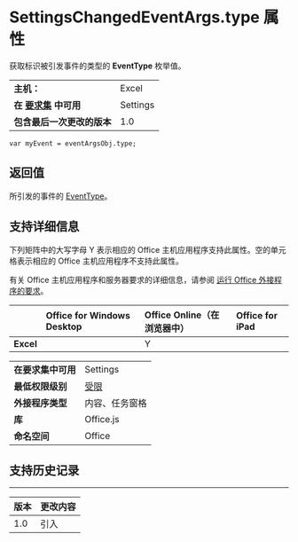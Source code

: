 
# <a name="settingschangedeventargs.type-property"></a>SettingsChangedEventArgs.type 属性
获取标识被引发事件的类型的 **EventType** 枚举值。

|||
|:-----|:-----|
|**主机：**|Excel|
|**在 [要求集](../../docs/overview/specify-office-hosts-and-api-requirements.md) 中可用**|Settings|
|**包含最后一次更改的版本**|1.0|

```
var myEvent = eventArgsObj.type;
```


## <a name="return-value"></a>返回值

所引发的事件的 [EventType](../../reference/shared/eventtype-enumeration.md)。


## <a name="support-details"></a>支持详细信息


下列矩阵中的大写字母 Y 表示相应的 Office 主机应用程序支持此属性。空的单元格表示相应的 Office 主机应用程序不支持此属性。

有关 Office 主机应用程序和服务器要求的详细信息，请参阅 [运行 Office 外接程序的要求](../../docs/overview/requirements-for-running-office-add-ins.md)。


||**Office for Windows Desktop**|**Office Online（在浏览器中）**|**Office for iPad**|
|:-----|:-----|:-----|:-----|
|**Excel**||Y||

|||
|:-----|:-----|
|**在要求集中可用**|Settings|
|**最低权限级别**|[受限](../../docs/develop/requesting-permissions-for-api-use-in-content-and-task-pane-add-ins.md)|
|**外接程序类型**|内容、任务窗格|
|**库**|Office.js|
|**命名空间**|Office|

## <a name="support-history"></a>支持历史记录



****


|**版本**|**更改内容**|
|:-----|:-----|
|1.0|引入|
